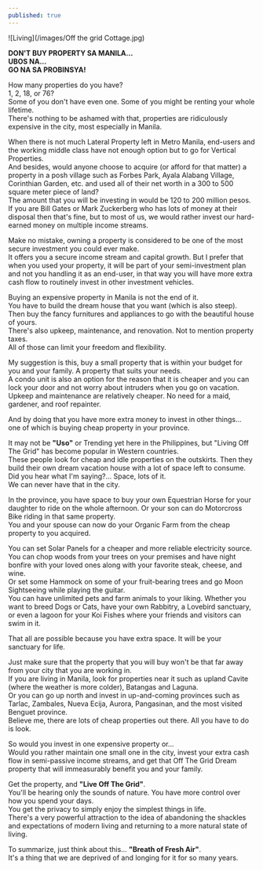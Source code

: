 ```yaml
---
published: true
---
```

![Living](/images/Off the grid Cottage.jpg)

**DON'T BUY PROPERTY SA MANILA...**   
**UBOS NA...**   
**GO NA SA PROBINSYA!**

How many properties do you have?   
1, 2, 18, or 76?   
Some of you don't have even one. Some of you might be renting your whole lifetime.   
There's nothing to be ashamed with that, properties are ridiculously expensive in the city, most especially in Manila.

When there is not much Lateral Property left in Metro Manila, end-users and the working middle class have not enough option but to go for Vertical Properties.   
And besides, would anyone choose to acquire (or afford for that matter) a property in a posh village such as Forbes Park, Ayala Alabang Village, Corinthian Garden, etc. and used all of their net worth in a 300 to 500 square meter piece of land?   
The amount that you will be investing in would be 120 to 200 million pesos.   
If you are Bill Gates or Mark Zuckerberg who has lots of money at their disposal then that's fine, but to most of us, we would rather invest our hard-earned money on multiple income streams.

Make no mistake, owning a property is considered to be one of the most secure investment you could ever make.   
It offers you a secure income stream and capital growth.
But I prefer that when you used your property, it will be part of your semi-investment plan and not you handling it as an end-user, in that way you will have more extra cash flow to routinely invest in other investment vehicles. 

Buying an expensive property in Manila is not the end of it.   
You have to build the dream house that you want (which is also steep). Then buy the fancy furnitures and appliances to go with the beautiful house of yours.   
There's also upkeep, maintenance, and renovation. Not to mention property taxes.   
All of those can limit your freedom and flexibility. 

My suggestion is this, buy a small property that is within your budget for you and your family. A property that suits your needs.   
A condo unit is also an option for the reason that it is cheaper and you can lock your door and not worry about intruders when you go on vacation.   
Upkeep and maintenance are relatively cheaper. No need for a maid, gardener, and roof repainter. 

And by doing that you have more extra money to invest in other things... one of which is buying cheap property in your province. 

It may not be **"Uso"** or Trending yet here in the Philippines, but "Living Off The Grid" has become popular in Western countries.   
These people look for cheap and idle properties on the outskirts. Then they build their own dream vacation house with a lot of space left to consume.   
Did you hear what I'm saying?... Space, lots of it.   
We can never have that in the city.

In the province, you have space to buy your own Equestrian Horse for your daughter to ride on the whole afternoon. 
Or your son can do Motorcross Bike riding in that same property.   
You and your spouse can now do your Organic Farm from the cheap property to you acquired.

You can set Solar Panels for a cheaper and more reliable electricity source.   
You can chop woods from your trees on your premises and have night bonfire with your loved ones along with your favorite steak, cheese, and wine.   
Or set some Hammock on some of your fruit-bearing trees and go Moon Sightseeing while playing the guitar.   
You can have unlimited pets and farm animals to your liking. Whether you want to breed Dogs or Cats, have your own Rabbitry, a Lovebird sanctuary, or even a lagoon for your Koi Fishes where your friends and visitors can swim in it. 

That all are possible because you have extra space. It will be your sanctuary for life.

Just make sure that the property that you will buy won't be that far away from your city that you are working in.   
If you are living in Manila, look for properties near it such as upland Cavite (where the weather is more colder), Batangas and Laguna.   
Or you can go up north and invest in up-and-coming provinces such as Tarlac, Zambales, Nueva Ecija, Aurora, Pangasinan, and the most visited Benguet province.   
Believe me, there are lots of cheap properties out there. All you have to do is look. 

So would you invest in one expensive property or...   
Would you rather maintain one small one in the city, invest your extra cash flow in semi-passive income streams, and get that Off The Grid Dream property that will immeasurably benefit you and your family.
   
Get the property, and **"Live Off The Grid"**.   
You'll be hearing only the sounds of nature. You have more control over how you spend your days.   
You get the privacy to simply enjoy the simplest things in life.   
There's a very powerful attraction to the idea of abandoning the shackles and expectations of modern living and returning to a more natural state of living.

To summarize, just think about this... **"Breath of Fresh Air"**.   
It's a thing that we are deprived of and longing for it for so many years.
